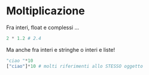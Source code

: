 # Moltiplicazione

Fra interi, float e complessi ...

```python
2 * 1.2 # 2.4
```

Ma anche fra interi e stringhe o interi e liste!

```python
"ciao "*10
["ciao"]*10 # molti riferimenti allo STESSO oggetto
```